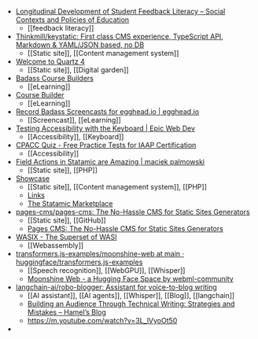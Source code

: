 - [Longitudinal Development of Student Feedback Literacy – Social Contexts and Policies of Education](https://scape.edu.hku.hk/longitudinal-development-of-student-feedback-literacy/)
	- [[feedback literacy]]
- [Thinkmill/keystatic: First class CMS experience, TypeScript API, Markdown & YAML/JSON based, no DB](https://github.com/Thinkmill/keystatic)
	- [[Static site]], [[Content management system]]
- [Welcome to Quartz 4](https://quartz.jzhao.xyz/)
	- [[Static site]], [[Digital garden]]
- [Badass Course Builders](https://badass.dev/podcast/course-builders)
	- [[eLearning]]
- [Course Builder](https://www.coursebuilder.dev/)
	- [[eLearning]]
- [Record Badass Screencasts for egghead.io | egghead.io](https://egghead.io/courses/record-badass-screencasts-for-egghead-io)
	- [[Screencast]], [[eLearning]]
- [Testing Accessibility with the Keyboard | Epic Web Dev](https://www.epicweb.dev/testing-accessibility-with-keyboard)
	- [[Accessibility]], [[Keyboard]]
- [CPACC Quiz - Free Practice Tests for IAAP Certification](https://a11yconsultant.com/)
	- [[Accessibility]]
- [Field Actions in Statamic are Amazing | maciek palmowski](https://maciekpalmowski.dev/blog/field-actions-in-statamic-are-amazing/)
	- [[Static site]], [[PHP]]
- [Showcase](https://statamic.com/showcase)
	- [[Static site]], [[Content management system]], [[PHP]]
	- [Links](https://statamic.com/links)
	- [The Statamic Marketplace](https://statamic.com/marketplace)
- [pages-cms/pages-cms: The No-Hassle CMS for Static Sites Generators](https://github.com/pages-cms/pages-cms)
	- [[Static site]], [[GitHub]]
	- [Pages CMS: The No-Hassle CMS for Static Sites Generators](https://pagescms.org/)
- [WASIX - The Superset of WASI](https://wasix.org/)
	- [[Webassembly]]
- [transformers.js-examples/moonshine-web at main · huggingface/transformers.js-examples](https://github.com/huggingface/transformers.js-examples/tree/main/moonshine-web)
	- [[Speech recognition]], [[WebGPU]], [[Whisper]]
	- [Moonshine Web - a Hugging Face Space by webml-community](https://huggingface.co/spaces/webml-community/moonshine-web)
- [langchain-ai/robo-blogger: Assistant for voice-to-blog writing](https://github.com/langchain-ai/robo-blogger)
	- [[AI assistant]], [[AI agents]], [[Whisper]], [[Blog]], [[langchain]]
	- [Building an Audience Through Technical Writing: Strategies and Mistakes – Hamel’s Blog](https://hamel.dev/blog/posts/audience/#build-a-voice-to-content-pipeline)
	- https://m.youtube.com/watch?v=3L_lVyoOt50
-